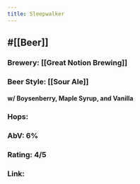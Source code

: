 ```yaml
---
title: Sleepwalker
---
```


## #[[Beer]]
### Brewery: [[Great Notion Brewing]]

### Beer Style: [[Sour Ale]]
#### w/ Boysenberry, Maple Syrup, and Vanilla

### Hops: 

### AbV: 6%

### Rating: 4/5

### Link: 
